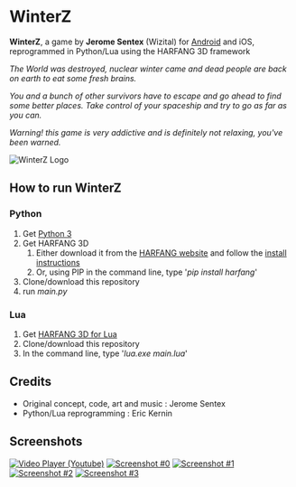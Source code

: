 # WinterZ

**WinterZ**, a game by **Jerome Sentex** (Wizital) for [Android](https://play.google.com/store/apps/details?id=net.textoo.winterz) and iOS, reprogrammed in Python/Lua using the HARFANG 3D framework

*The World was destroyed, nuclear winter came and dead people are back on earth to eat some fresh brains.*

*You and a bunch of other survivors have to escape and go ahead to find some better places.
Take control of your spaceship and try to go as far as you can.*

*Warning! this game is very addictive and is definitely not relaxing, you've been warned.*

![WinterZ Logo](https://github.com/harfang3d/game-winter-z/raw/master/screenshots/wz_logo_small.png)

## How to run WinterZ

### Python
1. Get [Python 3](https://www.python.org/downloads/)
1. Get HARFANG 3D
	1. Either download it from the [HARFANG website](https://www.harfang3d.com/downloads) and follow the [install instructions](https://www.harfang3d.com/doc/1.0.0/man.Installation.html)
	1. Or, using PIP in the command line, type '*pip install harfang*'
1. Clone/download this repository
1. run *main.py*

### Lua
1. Get [HARFANG 3D for Lua](https://www.harfang3d.com/downloads)
1. Clone/download this repository
1. In the command line, type '*lua.exe main.lua*'

## Credits
* Original concept, code, art and music : Jerome Sentex
* Python/Lua reprogramming : Eric Kernin

## Screenshots
[![Video Player (Youtube)](https://github.com/harfang3d/game-winter-z/raw/master/screenshots/thumbnails/video-player.jpg)](https://www.youtube.com/watch?v=cIE6eQkk1P4)
[![Screenshot #0](https://github.com/harfang3d/game-winter-z/raw/master/screenshots/thumbnails/screenshot_0.png)](https://github.com/harfang3d/game-winter-z/raw/master/screenshots/screenshot_0.png)
[![Screenshot #1](https://github.com/harfang3d/game-winter-z/raw/master/screenshots/thumbnails/screenshot_1.png)](https://github.com/harfang3d/game-winter-z/raw/master/screenshots/screenshot_1.png)
[![Screenshot #2](https://github.com/harfang3d/game-winter-z/raw/master/screenshots/thumbnails/screenshot_2.png)](https://github.com/harfang3d/game-winter-z/raw/master/screenshots/screenshot_2.png)
[![Screenshot #3](https://github.com/harfang3d/game-winter-z/raw/master/screenshots/thumbnails/screenshot_3.png)](https://github.com/harfang3d/game-winter-z/raw/master/screenshots/screenshot_3.png)